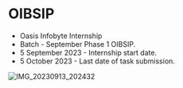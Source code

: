 # OIBSIP
- Oasis Infobyte Internship
- Batch - September Phase 1 OIBSIP.
- 5 September 2023 - Internship start date.
- 5 October 2023 - Last date of task submission.

![IMG_20230913_202432](https://github.com/SoumyadipPal26/OIBSIP/assets/128726200/f45c8c15-80d8-4a26-afee-576c0606bf86)
